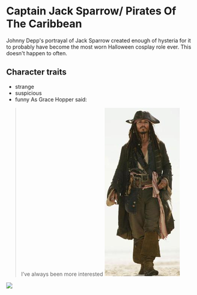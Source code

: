 # Captain Jack Sparrow/ Pirates Of The Caribbean
Johnny Depp's portrayal of Jack Sparrow created enough of hysteria for it to probably have become the most worn Halloween cosplay role ever. This doesn't happen to often.
## Character traits
* strange
* suspicious
* funny
As Grace Hopper said:
> I’ve always been more interested
![Captain Jack Sparrow](/images/Jack_Sparrow_In_Pirates_of_the_Caribbean-_At_World's_End.jpg)
<img src="https://upload.wikimedia.org/wikipedia/en/a/a2/Jack_Sparrow_In_Pirates_of_the_Caribbean-_At_World%27s_End.JPG"/>